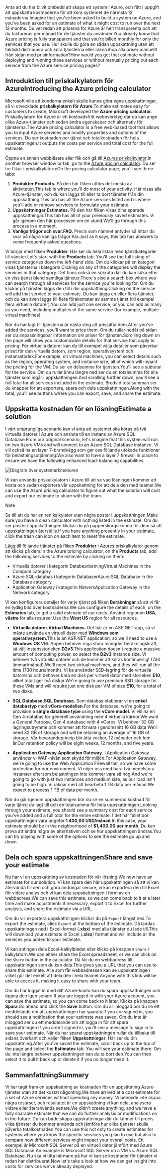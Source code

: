 <span data-ttu-id="c8bca-101">Anta att du har blivit ombedd att skapa ett system i Azure, och fått i uppgift att uppskatta kostnaderna för att köra systemet de närmsta 12 månaderna.</span><span class="sxs-lookup"><span data-stu-id="c8bca-101">Imagine that you've been asked to build a system on Azure, and you've been asked for an estimate of what it might cost to run over the next 12 months.</span></span> <span data-ttu-id="c8bca-102">Du vet redan att priserna för Azure är helt transparenta och att du faktureras per månad för de tjänster du använder.</span><span class="sxs-lookup"><span data-stu-id="c8bca-102">You already know that Azure pricing is fully transparent and that you're billed monthly for only the services that you use.</span></span> <span data-ttu-id="c8bca-103">Hur skulle du göra en sådan uppskattning utan att faktiskt distribuera och köra tjänsterna eller räkna ihop alla priser manuellt från sidan med prisinformation?</span><span class="sxs-lookup"><span data-stu-id="c8bca-103">How would you get that estimate without deploying and running those services or without manually pricing out each service from the Azure service pricing pages?</span></span> 

## <a name="introducing-the-azure-pricing-calculator"></a><span data-ttu-id="c8bca-104">Introduktion till priskalkylatorn för Azure</span><span class="sxs-lookup"><span data-stu-id="c8bca-104">Introducing the Azure pricing calculator</span></span>

<span data-ttu-id="c8bca-105">Microsoft ville att kunderna enkelt skulle kunna göra egna uppskattningar, så vi utvecklade **priskalkylatorn för Azure**.</span><span class="sxs-lookup"><span data-stu-id="c8bca-105">To make estimates easy for customers to create, Microsoft developed the **Azure pricing calculator**.</span></span> <span data-ttu-id="c8bca-106">Priskalkylatorn för Azure är ett kostnadsfritt webbverktyg där du kan ange olika Azure-tjänster och sedan ändra egenskaper och alternativ för tjänsterna.</span><span class="sxs-lookup"><span data-stu-id="c8bca-106">The Azure pricing calculator is a free web-based tool that allows you to input Azure services and modify properties and options of the services.</span></span> <span data-ttu-id="c8bca-107">Du ser kostnaden per tjänst och totalkostnaden för hela uppskattningen.</span><span class="sxs-lookup"><span data-stu-id="c8bca-107">It outputs the costs per service and total cost for the full estimate.</span></span>

<span data-ttu-id="c8bca-108">Öppna en annan webbläsare eller flik och gå till [Azures priskalkylator](https://azure.microsoft.com/pricing/calculator/).</span><span class="sxs-lookup"><span data-stu-id="c8bca-108">In another browser window or tab, go to the [Azure pricing calculator](https://azure.microsoft.com/pricing/calculator/).</span></span> <span data-ttu-id="c8bca-109">Du ser tre flikar i priskalkylatorn:</span><span class="sxs-lookup"><span data-stu-id="c8bca-109">On the pricing calculator page, you'll see three tabs:</span></span>

1. <span data-ttu-id="c8bca-110">**Produkter.**</span><span class="sxs-lookup"><span data-stu-id="c8bca-110">**Products.**</span></span> <span data-ttu-id="c8bca-111">På den här fliken utförs det mesta av aktiviteten.</span><span class="sxs-lookup"><span data-stu-id="c8bca-111">This tab is where you'll do most of your activity.</span></span> <span data-ttu-id="c8bca-112">Här visas alla Azure-tjänster, och du kan lägga till eller ta bort tjänster från din uppskattning.</span><span class="sxs-lookup"><span data-stu-id="c8bca-112">This tab has all the Azure services listed and is where you'll add or remove services to formulate your estimate.</span></span>
2. <span data-ttu-id="c8bca-113">**Uppskattningar.**</span><span class="sxs-lookup"><span data-stu-id="c8bca-113">**Estimates.**</span></span> <span data-ttu-id="c8bca-114">På den här fliken visas dina sparade uppskattningar.</span><span class="sxs-lookup"><span data-stu-id="c8bca-114">This tab has all of your previously saved estimates.</span></span> <span data-ttu-id="c8bca-115">Vi går igenom den här processen om en stund.</span><span class="sxs-lookup"><span data-stu-id="c8bca-115">We'll go through this process in a moment.</span></span>
3. <span data-ttu-id="c8bca-116">**Vanliga frågor och svar.**</span><span class="sxs-lookup"><span data-stu-id="c8bca-116">**FAQ.**</span></span> <span data-ttu-id="c8bca-117">Precis som namnet antyder så hittar du svar på några vanliga frågor här.</span><span class="sxs-lookup"><span data-stu-id="c8bca-117">Just as it says, this tab has answers to some frequently asked questions.</span></span>

<span data-ttu-id="c8bca-118">Vi börjar med fliken **Produkter**. Här ser du hela listan med tjänstkategorier till vänster.</span><span class="sxs-lookup"><span data-stu-id="c8bca-118">Let's start with the **Products** tab. You'll see the full listing of service categories down the left-hand side.</span></span> <span data-ttu-id="c8bca-119">Om du klickar på en kategori visas tjänsterna i kategorin.</span><span class="sxs-lookup"><span data-stu-id="c8bca-119">Clicking on any of the categories will display the services in that category.</span></span> <span data-ttu-id="c8bca-120">Det finns också en sökruta där du kan söka efter en viss tjänst bland samtliga tjänster.</span><span class="sxs-lookup"><span data-stu-id="c8bca-120">There's also a search box where you can search through all services for the service you're looking for.</span></span> <span data-ttu-id="c8bca-121">Om du klickar på tjänsten läggs den till i din uppskattning.</span><span class="sxs-lookup"><span data-stu-id="c8bca-121">Clicking on the service will add that service to your estimate.</span></span> <span data-ttu-id="c8bca-122">Du kan lägga en eller flera tjänster, och du kan även lägga till flera förekomster av samma tjänst (till exempel flera virtuella datorer).</span><span class="sxs-lookup"><span data-stu-id="c8bca-122">You can add just one service, or you can add as many as you need, including multiples of the same service (for example, multiple virtual machines).</span></span> 

<span data-ttu-id="c8bca-123">När du har lagt till tjänsterna är nästa steg att prissätta dem.</span><span class="sxs-lookup"><span data-stu-id="c8bca-123">After you've added the services, you'll want to price them.</span></span> <span data-ttu-id="c8bca-124">Om du rullar nedåt på sidan ser du anpassningsbar information om priser för tjänsten.</span><span class="sxs-lookup"><span data-stu-id="c8bca-124">Scrolling down on the page will show you customizable details for that service that apply to pricing.</span></span> <span data-ttu-id="c8bca-125">För virtuella datorer kan du till exempel välja detaljer som påverkar priset för den virtuella datorn, som region, operativsystem och instansstorlek.</span><span class="sxs-lookup"><span data-stu-id="c8bca-125">For example, on virtual machines, you can select details such as the region, operating system, and instance size, all of which will impact the pricing for the VM.</span></span> <span data-ttu-id="c8bca-126">Du ser en delsumma för tjänsten.</span><span class="sxs-lookup"><span data-stu-id="c8bca-126">You'll see a subtotal for the service.</span></span> <span data-ttu-id="c8bca-127">Om du rullar ännu längre ned ser du en totalsumma för alla tjänster som ingår i uppskattningen.</span><span class="sxs-lookup"><span data-stu-id="c8bca-127">And scrolling further down, you'll see a full total for all services included in the estimate.</span></span> <span data-ttu-id="c8bca-128">Bredvid totalsumman ser du knappar för att exportera, spara och dela uppskattningen.</span><span class="sxs-lookup"><span data-stu-id="c8bca-128">Along with the total, you'll see buttons where you can export, save, and share the estimate.</span></span>

## <a name="estimate-a-solution"></a><span data-ttu-id="c8bca-129">Uppskatta kostnaden för en lösning</span><span class="sxs-lookup"><span data-stu-id="c8bca-129">Estimate a solution</span></span>

<span data-ttu-id="c8bca-130">I vårt ursprungliga scenario kan vi anta att systemet ska köras på två virtuella datorer i Azure och ansluta till en instans av Azure SQL Database.</span><span class="sxs-lookup"><span data-stu-id="c8bca-130">From our original scenario, let's imagine that this system will run on two Azure VMs and will connect to an Azure SQL Database instance.</span></span> <span data-ttu-id="c8bca-131">Vi vill också ha en layer 7-brandvägg som ger oss följande utökade funktioner för belastningsutjämning:</span><span class="sxs-lookup"><span data-stu-id="c8bca-131">We also want to have a layer 7 firewall in place to ensure we have the following enhanced load-balancing capabilities:</span></span>

![Diagram över systemarkitekturen](../media-drafts/2-estimate-costs-architecture.png)

<span data-ttu-id="c8bca-133">Vi kan använda priskalkylatorn i Azure till att se vad lösningen kommer att kosta och sedan exportera vår uppskattning för att dela den med teamet.</span><span class="sxs-lookup"><span data-stu-id="c8bca-133">We can use the Azure pricing calculator to figure out what the solution will cost and export our estimate to share with the team.</span></span>

> [!NOTE]
> <span data-ttu-id="c8bca-134">Se till att du har en ren kalkylator utan några poster i uppskattningen.</span><span class="sxs-lookup"><span data-stu-id="c8bca-134">Make sure you have a clean calculator with nothing listed in the estimate.</span></span> <span data-ttu-id="c8bca-135">Om du ser poster i uppskattningen klickar du på papperskorgsikonen för dem så att uppskattningen återställs.</span><span class="sxs-lookup"><span data-stu-id="c8bca-135">If you have anything presently in your estimate, click the trash can icon on each item to reset the estimate.</span></span>

<span data-ttu-id="c8bca-136">Lägg till följande tjänster på fliken **Produkter** i Azures priskalkylator genom att klicka på dem:</span><span class="sxs-lookup"><span data-stu-id="c8bca-136">In the Azure pricing calculator, on the **Products** tab, add the following services to the estimate by clicking on them:</span></span>

- <span data-ttu-id="c8bca-137">Virtuella datorer i kategorin Databearbetning</span><span class="sxs-lookup"><span data-stu-id="c8bca-137">Virtual Machines in the Compute category</span></span>
- <span data-ttu-id="c8bca-138">Azure SQL-databas i kategorin Databaser</span><span class="sxs-lookup"><span data-stu-id="c8bca-138">Azure SQL Database in the Database category</span></span>
- <span data-ttu-id="c8bca-139">Application Gateway i kategorin Nätverk</span><span class="sxs-lookup"><span data-stu-id="c8bca-139">Application Gateway in the Network category</span></span>

<span data-ttu-id="c8bca-140">Vi kan konfigurera detaljer för varje tjänst på fliken **Beräkningar** så att vi får en tydlig bild över kostnaderna.</span><span class="sxs-lookup"><span data-stu-id="c8bca-140">We can configure the details of each, on the **Estimates** tab, to get a solid estimate of our costs.</span></span> <span data-ttu-id="c8bca-141">Använd regionen **USA, västra** för alla resurser.</span><span class="sxs-lookup"><span data-stu-id="c8bca-141">Use the **West US** region for all resources.</span></span>

* <span data-ttu-id="c8bca-142">**Virtuella datorer.**</span><span class="sxs-lookup"><span data-stu-id="c8bca-142">**Virtual Machines.**</span></span> <span data-ttu-id="c8bca-143">Det här är en ASP.NET-app, så vi måste använda en virtuell dator med **Windows som operativsystem**.</span><span class="sxs-lookup"><span data-stu-id="c8bca-143">This is an ASP.NET application, so we'll need to use a **Windows OS** VM.</span></span> <span data-ttu-id="c8bca-144">Appen behöver inga stora mängder beräkningskraft, så välj instansstorleken **D2v3**.</span><span class="sxs-lookup"><span data-stu-id="c8bca-144">This application doesn't require a massive amount of computing power, so select the **D2v3** instance size.</span></span> <span data-ttu-id="c8bca-145">Vi behöver två virtuella datorer och de kommer att köras kontinuerligt (730 timmar/månad).</span><span class="sxs-lookup"><span data-stu-id="c8bca-145">We'll need two virtual machines, and they will run all the time (730 hours/month).</span></span> <span data-ttu-id="c8bca-146">Vi ka använder SSD-lagring för de virtuella datorerna och behöver bara en disk per virtuell dator med storleken **E10**, vilket totalt ger två diskar.</span><span class="sxs-lookup"><span data-stu-id="c8bca-146">We're going to use premium SSD storage for these VMs and will require just one disk per VM of size **E10**, for a total of two disks.</span></span> 

* <span data-ttu-id="c8bca-147">**SQL Database.**</span><span class="sxs-lookup"><span data-stu-id="c8bca-147">**SQL Database.**</span></span> <span data-ttu-id="c8bca-148">Som databas etablerar vi en **enkel databastyp** med **vCore-modellen**.</span><span class="sxs-lookup"><span data-stu-id="c8bca-148">For the database, we're going to provision a **single database type** using the **vCore model**.</span></span> <span data-ttu-id="c8bca-149">Vi vill ha en Gen 4-databas för generell användning med 4 virtuella kärnor.</span><span class="sxs-lookup"><span data-stu-id="c8bca-149">We want a General Purpose, Gen 4 database with 4 vCores.</span></span> <span data-ttu-id="c8bca-150">Vi behöver 32 GB lagringsutrymme och kommer att förvara i genomsnitt 16 GB data.</span><span class="sxs-lookup"><span data-stu-id="c8bca-150">We'll need 32 GB of storage and will be retaining an average of 16 GB of storage.</span></span> <span data-ttu-id="c8bca-151">Vår bevarandeprincip blir åtta veckor, 12 månader och fem år.</span><span class="sxs-lookup"><span data-stu-id="c8bca-151">Our retention policy will be eight weeks, 12 months, and five years.</span></span> 

* <span data-ttu-id="c8bca-152">**Application Gateway.**</span><span class="sxs-lookup"><span data-stu-id="c8bca-152">**Application Gateway.**</span></span> <span data-ttu-id="c8bca-153">I Application Gateway använder vi WAF-nivån som skydd för miljön.</span><span class="sxs-lookup"><span data-stu-id="c8bca-153">For Application Gateway, we're going to use the Web Application Firewall tier, so we have some protection for our environment.</span></span> <span data-ttu-id="c8bca-154">Vi nöjer oss med bara två medelstora instanser eftersom belastningen inte kommer vara så hög.</span><span class="sxs-lookup"><span data-stu-id="c8bca-154">And we're going to go with just two instances and medium size, as our load isn't going to be high.</span></span> <span data-ttu-id="c8bca-155">Vi räknar med att bearbeta 1 TB data per månad.</span><span class="sxs-lookup"><span data-stu-id="c8bca-155">We expect to process 1 TB of data per month.</span></span>

<span data-ttu-id="c8bca-156">När du går igenom uppskattningen bör du se en summerad kostnad för varje tjänst du lagt till och en totalsumma för hela uppskattningen.</span><span class="sxs-lookup"><span data-stu-id="c8bca-156">Looking through your estimate, you should see a summary cost for each service you've added and a full total for the entire estimate.</span></span> <span data-ttu-id="c8bca-157">I det här fallet bör uppskattningen vara ungefär **1 400,00 USD/månad**.</span><span class="sxs-lookup"><span data-stu-id="c8bca-157">In this case, your estimate should be in the neighborhood of **$1,400.00 per month**.</span></span> <span data-ttu-id="c8bca-158">Du kan prova att ändra några av alternativen och se hur uppskattningen ändras.</span><span class="sxs-lookup"><span data-stu-id="c8bca-158">You can try playing with some of the options to see the estimate go up and down.</span></span>

## <a name="share-and-save-your-estimate"></a><span data-ttu-id="c8bca-159">Dela och spara uppskattningen</span><span class="sxs-lookup"><span data-stu-id="c8bca-159">Share and save your estimate</span></span>

<span data-ttu-id="c8bca-160">Nu har vi en uppskattning av kostnaden för vår lösning.</span><span class="sxs-lookup"><span data-stu-id="c8bca-160">We now have an estimate for our solution.</span></span> <span data-ttu-id="c8bca-161">Vi kan spara den här uppskattningen så att vi kan återvända till den och göra ändringar senare, vi kan exportera den till Excel för vidare analys och vi kan dela uppskattningen i form av en webbadress.</span><span class="sxs-lookup"><span data-stu-id="c8bca-161">We can save this estimate, so we can come back to it at a later time and make adjustments if necessary, export it to Excel for further analysis, and share the estimate via a URL.</span></span> 

<span data-ttu-id="c8bca-162">Om du vill exportera uppskattningen klickar du på `Export` längst ned.</span><span class="sxs-lookup"><span data-stu-id="c8bca-162">To export the estimate, click `Export` at the bottom of the estimate.</span></span> <span data-ttu-id="c8bca-163">Då laddas uppskattningen ned i Excel-format (**.xlsx**) med alla tjänster du lade till.</span><span class="sxs-lookup"><span data-stu-id="c8bca-163">This will download your estimate in Excel (**.xlsx**) format and will include all the services you added to your estimate.</span></span>

<span data-ttu-id="c8bca-164">Vi kan antingen dela Excel-kalkylbladet eller klicka på knappen `Share` i kalkylatorn.</span><span class="sxs-lookup"><span data-stu-id="c8bca-164">We can either share the Excel spreadsheet, or we can click on the `Share` button in the calculator.</span></span> <span data-ttu-id="c8bca-165">Då får du en webbadress till uppskattningen som du kan dela.</span><span class="sxs-lookup"><span data-stu-id="c8bca-165">This gives you a URL that you can use to share this estimate.</span></span> <span data-ttu-id="c8bca-166">Alla som får webbadressen kan se uppskattningen vilket gör det enkelt att dela den i hela teamet.</span><span class="sxs-lookup"><span data-stu-id="c8bca-166">Anyone with this link will be able to access it, making it easy to share with your team.</span></span>

<span data-ttu-id="c8bca-167">Om du har loggat in med ditt Azure-konto kan du spara uppskattningen och öppna den igen senare.</span><span class="sxs-lookup"><span data-stu-id="c8bca-167">If you are logged in with your Azure account, you can save the estimate, so you can come back to it later.</span></span> <span data-ttu-id="c8bca-168">Klicka på knappen **Spara**.</span><span class="sxs-lookup"><span data-stu-id="c8bca-168">Go ahead and click the **Save** button.</span></span> <span data-ttu-id="c8bca-169">Om du är inloggad bör du se ett meddelande om att uppskattningen har sparats.</span><span class="sxs-lookup"><span data-stu-id="c8bca-169">If you are signed in, you should see a notification that your estimate was saved.</span></span> <span data-ttu-id="c8bca-170">Om du inte är inloggad ser du ett meddelande om att logga in för att spara uppskattningen.</span><span class="sxs-lookup"><span data-stu-id="c8bca-170">If you aren't signed in, you'll see a message to sign in to save your estimate.</span></span> <span data-ttu-id="c8bca-171">När du har sparat uppskattningen rullar du tillbaka till sidans överkant och väljer fliken **Uppskattningar**. Här ser du din uppskattning.</span><span class="sxs-lookup"><span data-stu-id="c8bca-171">After you've saved the estimate, scroll back up to the top of the page and select the **Estimates** tab. You will see your estimate there.</span></span> <span data-ttu-id="c8bca-172">Om du inte längre behöver uppskattningen kan du ta bort den.</span><span class="sxs-lookup"><span data-stu-id="c8bca-172">You can then select it to pull it back up or delete it if you no longer need it.</span></span>

## <a name="summary"></a><span data-ttu-id="c8bca-173">Sammanfattning</span><span class="sxs-lookup"><span data-stu-id="c8bca-173">Summary</span></span>

<span data-ttu-id="c8bca-174">Vi har tagit fram en uppskattning av kostnaden för en uppsättning Azure-tjänster utan att det kostat någonting.</span><span class="sxs-lookup"><span data-stu-id="c8bca-174">We have arrived at a cost estimate for a set of Azure services without spending any money.</span></span> <span data-ttu-id="c8bca-175">Vi behövde inte skapa några resurser, och resultatet är en uppskattning vi kan dela, analysera vidare eller återanvända senare.</span><span class="sxs-lookup"><span data-stu-id="c8bca-175">We didn't create anything, and we have a fully sharable estimate that we can do further analysis or modifications on in the future.</span></span> <span data-ttu-id="c8bca-176">Du kan både skapa uppskattningar där du känner till precis vilka tjänster du kommer använda och jämföra hur olika tjänster skulle påverka totalkostnaden.</span><span class="sxs-lookup"><span data-stu-id="c8bca-176">You can use this not only to create estimates for systems where you know the specific services you plan to use but also to compare how different services might impact your overall costs.</span></span> <span data-ttu-id="c8bca-177">Ett exempel är Microsoft SQL Server på en virtuell dator jämfört med Azure SQL Database.</span><span class="sxs-lookup"><span data-stu-id="c8bca-177">An example is Microsoft SQL Server on a VM vs. Azure SQL Database.</span></span> <span data-ttu-id="c8bca-178">Nu ska vi titta närmare på hur vi kan se kostnader för tjänster vi redan har distribuerat.</span><span class="sxs-lookup"><span data-stu-id="c8bca-178">Now let's take a look at how we can get insight into costs for services we've already deployed.</span></span>